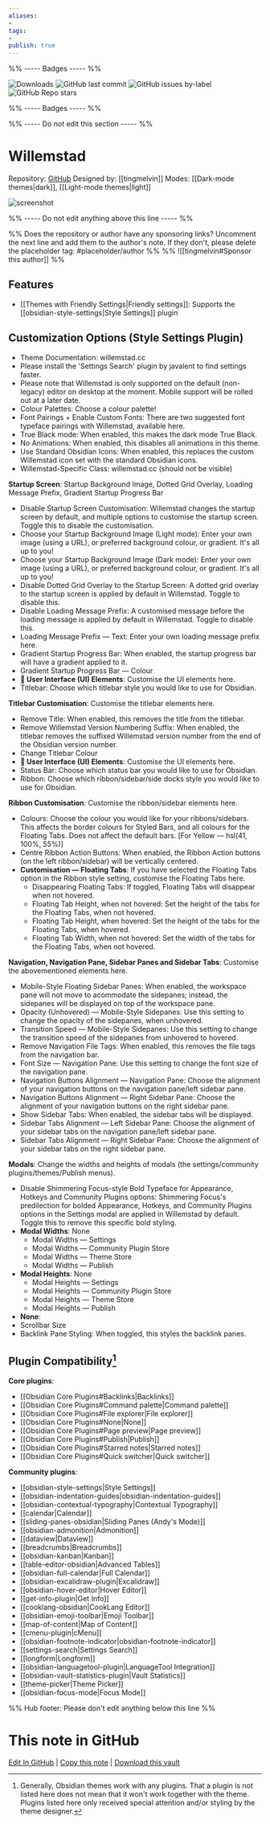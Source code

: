 ```yaml
---
aliases:
- 
tags: 
- 
publish: true
---
```


%% ----- Badges ----- %%

![Downloads](https://img.shields.io/badge/downloads-20264-573E7A?style=for-the-badge&logo=)
![GitHub last commit](https://img.shields.io/github/last-commit/tingmelvin/willemstad-x?color=573E7A&label=last%20update&logo=github&style=for-the-badge)
![GitHub issues by-label](https://img.shields.io/github/issues/tingmelvin/willemstad-x/help%20wanted?color=573E7A&logo=github&style=for-the-badge) 
![GitHub Repo stars](https://img.shields.io/github/stars/tingmelvin/willemstad-x?color=573E7A&logo=github&style=for-the-badge)

%% ----- Badges ----- %%

%% ----- Do not edit this section ----- %%

# Willemstad

Repository: [GitHub](https://github.com/tingmelvin/willemstad-x)
Designed by: [[tingmelvin]]
Modes: [[Dark-mode themes|dark]], [[Light-mode themes|light]]



![screenshot](https://github.com/tingmelvin/willemstad-x/raw/HEAD/img/Willemstad-X.png)

%% ----- Do not edit anything above this line ----- %% 

%% Does the repository or author have any sponsoring links? Uncomment the next line and add them to the author's note. If they don't, please delete the placeholder tag: #placeholder/author %%
%% ![[tingmelvin#Sponsor this author]] %%


## Features

- [[Themes with Friendly Settings|Friendly settings]]: Supports the [[obsidian-style-settings|Style Settings]] plugin

## Customization Options (Style Settings Plugin) 
- Theme Documentation: willemstad.cc
- Please install the 'Settings Search' plugin by javalent to find settings faster.
- Please note that Willemstad is only supported on the default (non-legacy) editor on desktop at the moment. Mobile support will be rolled out at a later date.
- Colour Palettes: Choose a colour palette!
- Font Pairings + Enable Custom Fonts: There are two suggested font typeface pairings with Willemstad, available here.
- True Black mode: When enabled, this makes the dark mode True Black.
- No Animations: When enabled, this disables all animations in this theme.
- Use Standard Obsidian Icons: When enabled, this replaces the custom Willemstad icon set with the standard Obsidian icons.
- Willemstad-Specific Class: willemstad.cc (should not be visible)

**Startup Screen**: Startup Background Image, Dotted Grid Overlay, Loading Message Prefix, Gradient Startup Progress Bar
- Disable Startup Screen Customisation: Willemstad changes the startup screen by default, and multiple options to customise the startup screen. Toggle this to disable the customisation.
- Choose your Startup Background Image (Light mode): Enter your own image (using a URL), or preferred background colour, or gradient. It's all up to you!
- Choose your Startup Background Image (Dark mode): Enter your own image (using a URL), or preferred background colour, or gradient. It's all up to you!
- Disable Dotted Grid Overlay to the Startup Screen: A dotted grid overlay to the startup screen is applied by default in Willemstad. Toggle to disable this.
- Disable Loading Message Prefix: A customised message before the loading message is applied by default in Willemstad. Toggle to disable this.
- Loading Message Prefix — Text: Enter your own loading message prefix here.
- Gradient Startup Progress Bar: When enabled, the startup progress bar will have a gradient applied to it.
- Gradient Startup Progress Bar — Colour
- **🌠 User Interface (UI) Elements**: Customise the UI elements here.
- Titlebar: Choose which titlebar style you would like to use for Obsidian.

**Titlebar Customisation**: Customise the titlebar elements here.
- Remove Title: When enabled, this removes the title from the titlebar.
- Remove Willemstad Version Numbering Suffix: When enabled, the titlebar removes the suffixed Willemstad version number from the end of the Obsidian version number.
- Change Titlebar Colour
- **🌠 User Interface (UI) Elements**: Customise the UI elements here.
- Status Bar: Choose which status bar you would like to use for Obsidian.
- Ribbon: Choose which ribbon/sidebar/side docks style you would like to use for Obsidian.

**Ribbon Customisation**: Customise the ribbon/sidebar elements here.
- Colours: Choose the colour you would like for your ribbons/sidebars. This affects the border colours for Styled Bars, and all colours for the Floating Tabs. Does not affect the default bars. [For Yellow — hsl(41, 100%, 55%)]
- Centre Ribbon Action Buttons: When enabled, the Ribbon Action buttons (on the left ribbon/sidebar) will be vertically centered.
- **Customisation — Floating Tabs**: If you have selected the Floating Tabs option in the Ribbon style setting, customise the Floating Tabs here.
    - Disappearing Floating Tabs: If toggled, Floating Tabs will disappear when not hovered.
    - Floating Tab Height, when not hovered: Set the height of the tabs for the Floating Tabs, when not hovered.
    - Floating Tab Height, when hovered: Set the height of the tabs for the Floating Tabs, when hovered.
    - Floating Tab Width, when not hovered: Set the width of the tabs for the Floating Tabs, when not hovered.

**Navigation, Navigation Pane, Sidebar Panes and Sidebar Tabs**: Customise the abovementioned elements here.
- Mobile-Style Floating Sidebar Panes: When enabled, the workspace pane will not move to acommodate the sidepanes; instead, the sidepanes will be displayed on top of the workspace pane.
- Opacity (Unhovered) — Mobile-Style Sidepanes: Use this setting to change the opacity of the sidepanes, when unhovered.
- Transition Speed — Mobile-Style Sidepanes: Use this setting to change the transition speed of the sidepanes from unhovered to hovered.
- Remove Navigation File Tags: When enabled, this removes the file tags from the navigation bar.
- Font Size — Navigation Pane: Use this setting to change the font size of the navigation pane.
- Navigation Buttons Alignment — Navigation Pane: Choose the alignment of your navigation buttons on the navigation pane/left sidebar pane.
- Navigation Buttons Alignment — Right Sidebar Pane: Choose the alignment of your navigation buttons on the right sidebar pane.
- Show Sidebar Tabs: When enabled, the sidebar tabs will be displayed.
- Sidebar Tabs Alignment — Left Sidebar Pane: Choose the alignment of your sidebar tabs on the navigation pane/left sidebar pane.
- Sidebar Tabs Alignment — Right Sidebar Pane: Choose the alignment of your sidebar tabs on the right sidebar pane.

**Modals**: Change the widths and heights of modals (the settings/community plugins/themes/Publish menus).
- Disable Shimmering Focus-style Bold Typeface for Appearance, Hotkeys and Community Plugins options: Shimmering Focus's predilection for bolded Appearance, Hotkeys, and Community Plugins options in the Settings modal are applied in Willemstad by default. Toggle this to remove this specific bold styling.
- **Modal Widths**: None
    - Modal Widths — Settings
    - Modal Widths — Community Plugin Store
    - Modal Widths — Theme Store
    - Modal Widths — Publish
- **Modal Heights**: None
    - Modal Heights — Settings
    - Modal Heights — Community Plugin Store
    - Modal Heights — Theme Store
    - Modal Heights — Publish
- **None**: 
- Scrollbar Size
- Backlink Pane Styling: When toggled, this styles the backlink panes.

## Plugin Compatibility[^1]

**Core plugins**:
- [[Obsidian Core Plugins#Backlinks|Backlinks]]
- [[Obsidian Core Plugins#Command palette|Command palette]]
- [[Obsidian Core Plugins#File explorer|File explorer]]
- [[Obsidian Core Plugins#None|None]]
- [[Obsidian Core Plugins#Page preview|Page preview]]
- [[Obsidian Core Plugins#Publish|Publish]]
- [[Obsidian Core Plugins#Starred notes|Starred notes]]
- [[Obsidian Core Plugins#Quick switcher|Quick switcher]]

**Community plugins**:
- [[obsidian-style-settings|Style Settings]]
- [[obsidian-indentation-guides|obsidian-indentation-guides]]
- [[obsidian-contextual-typography|Contextual Typography]]
- [[calendar|Calendar]]
- [[sliding-panes-obsidian|Sliding Panes (Andy's Mode)]]
- [[obsidian-admonition|Admonition]]
- [[dataview|Dataview]]
- [[breadcrumbs|Breadcrumbs]]
- [[obsidian-kanban|Kanban]]
- [[table-editor-obsidian|Advanced Tables]]
- [[obsidian-full-calendar|Full Calendar]]
- [[obsidian-excalidraw-plugin|Excalidraw]]
- [[obsidian-hover-editor|Hover Editor]]
- [[get-info-plugin|Get Info]]
- [[cooklang-obsidian|CookLang Editor]]
- [[obsidian-emoji-toolbar|Emoji Toolbar]]
- [[map-of-content|Map of Content]]
- [[cmenu-plugin|cMenu]]
- [[obsidian-footnote-indicator|obsidian-footnote-indicator]]
- [[settings-search|Settings Search]]
- [[longform|Longform]]
- [[obsidian-languagetool-plugin|LanguageTool Integration]]
- [[obsidian-vault-statistics-plugin|Vault Statistics]]
- [[theme-picker|Theme Picker]]
- [[obsidian-focus-mode|Focus Mode]]

[^1]: Generally, Obsidian themes work with any plugins. That a plugin is not listed here does not mean that it won't work together with the theme. Plugins listed here only received special attention and/or styling by the theme designer.

%% Hub footer: Please don't edit anything below this line %%

# This note in GitHub

<span class="git-footer">[Edit In GitHub](https://github.dev/obsidian-community/obsidian-hub/blob/main/02%20-%20Community%20Expansions/02.05%20All%20Community%20Expansions/Themes/Willemstad.md "git-hub-edit-note") | [Copy this note](https://raw.githubusercontent.com/obsidian-community/obsidian-hub/main/02%20-%20Community%20Expansions/02.05%20All%20Community%20Expansions/Themes/Willemstad.md "git-hub-copy-note") | [Download this vault](https://github.com/obsidian-community/obsidian-hub/archive/refs/heads/main.zip "git-hub-download-vault") </span>
